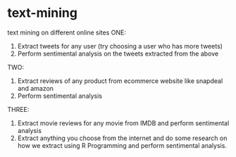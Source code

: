 # text-mining
text mining on different online sites
 ONE:
1) Extract tweets for any user (try choosing a user who has more tweets)
2) Perform sentimental analysis on the tweets extracted from the above

 TWO:
1) Extract reviews of any product from ecommerce website like snapdeal and amazon
2) Perform sentimental analysis

 THREE:
1) Extract movie reviews for any movie from IMDB and perform sentimental analysis
2) Extract anything you choose from the internet and do some research on how we extract using R
   Programming and perform sentimental analysis.
